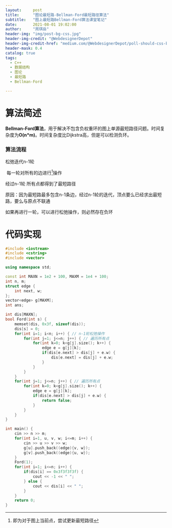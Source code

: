 ```yaml
---
layout:     post
title:      "图论最短路-Bellman-Ford最短路径算法"
subtitle:   "图上最短路Bellman-Ford算法课堂笔记"
date:       2021-08-01 19:02:00
author:     "周琪岳"
header-img: "img/post-bg-css.jpg"
header-img-credit: "@WebdesignerDepot"
header-img-credit-href: "medium.com/@WebdesignerDepot/poll-should-css-become-more-like-a-programming-language-c74eb26a4270"
header-mask: 0.4
catalog: true
tags: 
  - C++
  - 数据结构
  - 图论
  - 最短路
  - Bellman-Ford

---
```


# 算法简述

**Bellman-Ford算法**，用于解决不包含负权重环的图上单源最短路径问题。时间复杂度为**O(n*m)**。时间复杂度比Dijkstra高，但是可以检测负环。

### 算法流程

 松弛迭代n-1轮

​	每一轮对所有的边进行[^松弛]操作

经过n-1轮 所有点都得到了最短路径

原因：因为最短路最多包含n-1条边，经过n-1轮的迭代，顶点要么已经求出最短路，要么与原点不联通

如果再进行一轮，可以进行松弛操作，则必然存在负环

# 代码实现

```c++
#include <iostream>
#include <cstring>
#include <vector>

using namespace std;

const int MAXN = 1e2 + 100, MAXM = 1e4 + 100;
int n, m;
struct edge {
	int next, w;
};
vector<edge> g[MAXM];
int ans;

int dis[MAXN];
bool Ford(int s) {
	memset(dis, 0x3f, sizeof(dis));
	dis[s] = 0;
	for(int i=1; i<n; i++) { // n-1轮松弛操作 
		for(int j=1; j<=n; j++) { // 遍历所有点 
			for(int k=0; k<g[j].size(); k++) {
				edge e = g[j][k];
				if(dis[e.next] > dis[j] + e.w) {
					dis[e.next] = dis[j] + e.w; 
				}
			}
		}
	}
	for(int j=1; j<=n; j++) { // 遍历所有点 
		for(int k=0; k<g[j].size(); k++) {
			edge e = g[j][k];
			if(dis[e.next] > dis[j] + e.w) {
				return false;
			}
		}
	}
}

int main() {
	cin >> n >> m;
	for(int i=1, u, v, w; i<=m; i++) {
		cin >> u >> v >> w;
		g[u].push_back((edge){v, w});
		g[v].push_back((edge){u, w}); 
	}
	Ford(1);
	for(int i=1; i<=n; i++) {
		if(dis[i] == 0x3f3f3f3f) {
			cout << -1 << " ";
		} else {
			cout << dis[i] << " ";
		}
	}
	return 0;
}
```

[^松弛]:  即为对于图上当前点，尝试更新最短路径

